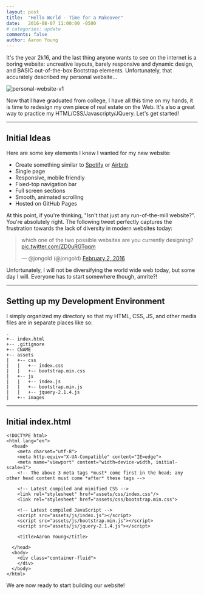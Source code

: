 ```yaml
---
layout: post
title:  "Hello World - Time for a Makeover"
date:   2016-08-07 11:00:00 -0500
# categories: update
comments: false
author: Aaron Young
---
```


It's the year 2k16, and the last thing anyone wants to see on the internet is a
boring website: uncreative layouts, barely responsive and dynamic design, and
BASIC out-of-the-box Bootstrap elements. Unfortunately, that accurately
described my personal website...

![personal-website-v1]

Now that I have graduated from college, I have all this time on my hands, it is
time to redesign my own piece of real estate on the Web. It's also a great way
to practice my HTML/CSS/Javascripty/JQuery. Let's get started!

---

Initial Ideas
---

Here are some key elements I knew I wanted for my new website:

* Create something similar to [Spotify][1] or [Airbnb][2]
* Single page
* Responsive, mobile friendly
* Fixed-top navigation bar
* Full screen sections
* Smooth, animated scrolling
* Hosted on GitHub Pages

At this point, if you're thinking, "Isn't that just any run-of-the-mill website?".
You're absolutely right. The following tweet perfectly captures the frustration towards the
lack of diversity in modern websites today:

<blockquote class="twitter-tweet tw-align-center" data-lang="en"><p lang="en" dir="ltr">which one of the two possible websites are you currently designing? <a href="https://t.co/ZD0uRGTqqm">pic.twitter.com/ZD0uRGTqqm</a></p>&mdash; @jongold (@jongold) <a href="https://twitter.com/jongold/status/694591217523363840">February 2, 2016</a></blockquote>
<script async src="//platform.twitter.com/widgets.js" charset="utf-8"></script>

Unfortunately, I will not be diversifying the world wide web today, but some day
I will. Everyone has to start somewhere though, amrite?!

---

Setting up my Development Environment
---
I simply organized my directory so that my HTML, CSS, JS, and other media files are in separate places like so:

```
.
+-- index.html
+-- .gitignore
+-- CNAME
+-- assets
|   +-- css
|   |   +-- index.css
|   |   +-- bootstrap.min.css
|   +-- js
|   |   +-- index.js
|   |   +-- bootstrap.min.js
|   |   +-- jquery-2.1.4.js
|   +-- images
```
---

Initial index.html
---

```
<!DOCTYPE html>
<html lang="en">
  <head>
    <meta charset="utf-8">
    <meta http-equiv="X-UA-Compatible" content="IE=edge">
    <meta name="viewport" content="width=device-width, initial-scale=1">
    <!-- The above 3 meta tags *must* come first in the head; any other head content must come *after* these tags -->

    <!-- Latest compiled and minified CSS -->
    <link rel="stylesheet" href="assets/css/index.css"/>
    <link rel="stylesheet" href="assets/css/bootstrap.min.css">

    <!-- Latest compiled JavaScript -->
    <script src="assets/js/index.js"></script>
    <script src="assets/js/bootstrap.min.js"></script>
    <script src="assets/js/jquery-2.1.4.js"></script>

    <title>Aaron Young</title>

  </head>
  <body>
    <div class="container-fluid">
    </div>
  </body>
</html>
```

We are now ready to start building our website!

[personal-website-v1]: ../../../../assets/personalwebsitepic.png "My old personal website"
[1]: https://www.spotify.com/us/
[2]: https://www.airbnb.com/
